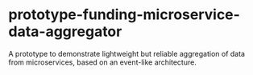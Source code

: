 # prototype-funding-microservice-data-aggregator

A prototype to demonstrate lightweight but reliable aggregation of
data from microservices, based on an event-like architecture.
